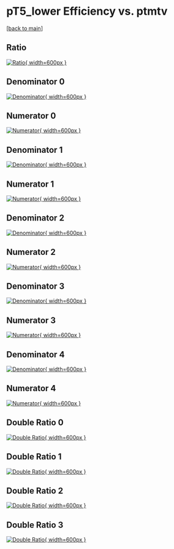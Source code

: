 # pT5_lower Efficiency vs. ptmtv

[[back to main](./)]



## Ratio

[![Ratio](../mtv/var/pT5_lower_loweta_0_0_eff_ptmtv.png){ width=600px }](../mtv/var/pT5_lower_loweta_0_0_eff_ptmtv.pdf)

## Denominator 0

[![Denominator](../mtv/den/pT5_lower_loweta_0_0_eff_ptmtv_den0.png){ width=600px }](../mtv/den/pT5_lower_loweta_0_0_eff_ptmtv_den0.pdf)

## Numerator 0

[![Numerator](../mtv/num/pT5_lower_loweta_0_0_eff_ptmtv_num0.png){ width=600px }](../mtv/num/pT5_lower_loweta_0_0_eff_ptmtv_num0.pdf)

## Denominator 1

[![Denominator](../mtv/den/pT5_lower_loweta_0_0_eff_ptmtv_den1.png){ width=600px }](../mtv/den/pT5_lower_loweta_0_0_eff_ptmtv_den1.pdf)

## Numerator 1

[![Numerator](../mtv/num/pT5_lower_loweta_0_0_eff_ptmtv_num1.png){ width=600px }](../mtv/num/pT5_lower_loweta_0_0_eff_ptmtv_num1.pdf)

## Denominator 2

[![Denominator](../mtv/den/pT5_lower_loweta_0_0_eff_ptmtv_den2.png){ width=600px }](../mtv/den/pT5_lower_loweta_0_0_eff_ptmtv_den2.pdf)

## Numerator 2

[![Numerator](../mtv/num/pT5_lower_loweta_0_0_eff_ptmtv_num2.png){ width=600px }](../mtv/num/pT5_lower_loweta_0_0_eff_ptmtv_num2.pdf)

## Denominator 3

[![Denominator](../mtv/den/pT5_lower_loweta_0_0_eff_ptmtv_den3.png){ width=600px }](../mtv/den/pT5_lower_loweta_0_0_eff_ptmtv_den3.pdf)

## Numerator 3

[![Numerator](../mtv/num/pT5_lower_loweta_0_0_eff_ptmtv_num3.png){ width=600px }](../mtv/num/pT5_lower_loweta_0_0_eff_ptmtv_num3.pdf)

## Denominator 4

[![Denominator](../mtv/den/pT5_lower_loweta_0_0_eff_ptmtv_den4.png){ width=600px }](../mtv/den/pT5_lower_loweta_0_0_eff_ptmtv_den4.pdf)

## Numerator 4

[![Numerator](../mtv/num/pT5_lower_loweta_0_0_eff_ptmtv_num4.png){ width=600px }](../mtv/num/pT5_lower_loweta_0_0_eff_ptmtv_num4.pdf)

## Double Ratio 0

[![Double Ratio](../mtv/ratio/pT5_lower_loweta_0_0_eff_ptmtv_ratio0.png){ width=600px }](../mtv/ratio/pT5_lower_loweta_0_0_eff_ptmtv_ratio0.pdf)

## Double Ratio 1

[![Double Ratio](../mtv/ratio/pT5_lower_loweta_0_0_eff_ptmtv_ratio1.png){ width=600px }](../mtv/ratio/pT5_lower_loweta_0_0_eff_ptmtv_ratio1.pdf)

## Double Ratio 2

[![Double Ratio](../mtv/ratio/pT5_lower_loweta_0_0_eff_ptmtv_ratio2.png){ width=600px }](../mtv/ratio/pT5_lower_loweta_0_0_eff_ptmtv_ratio2.pdf)

## Double Ratio 3

[![Double Ratio](../mtv/ratio/pT5_lower_loweta_0_0_eff_ptmtv_ratio3.png){ width=600px }](../mtv/ratio/pT5_lower_loweta_0_0_eff_ptmtv_ratio3.pdf)

